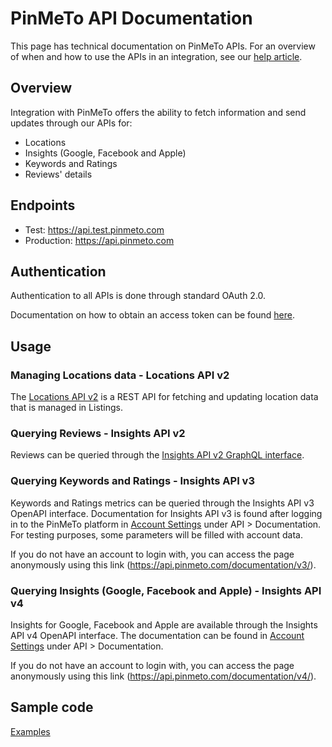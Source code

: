 # PinMeTo API Documentation

This page has technical documentation on PinMeTo APIs. For an overview of when and how to use the APIs in an integration, see our [help article](https://help.pinmeto.com/en/article/introducing-the-pinmeto-api-kl3pwj/).

## Overview

Integration with PinMeTo offers the ability to fetch information and send updates through our APIs for:
- Locations
- Insights (Google, Facebook and Apple)
- Keywords and Ratings
- Reviews' details

## Endpoints

- Test: https://api.test.pinmeto.com
- Production: https://api.pinmeto.com

## Authentication

Authentication to all APIs is done through standard OAuth 2.0.

Documentation on how to obtain an access token can be found [here](docs/access_token.md).

## Usage

### Managing Locations data - Locations API v2

The [Locations API v2](docs/locations-v2.md) is a REST API for fetching and updating location data that is managed in Listings.

### Querying Reviews - Insights API v2

Reviews can be queried through the [Insights API v2 GraphQL interface](docs/insights-v2.md).

### Querying Keywords and Ratings - Insights API v3

Keywords and Ratings metrics can be queried through the Insights API v3 OpenAPI interface. Documentation for Insights API v3 is found after logging in to the PinMeTo platform in [Account Settings](https://places.pinmeto.com/account-settings/) under API > Documentation. For testing purposes, some parameters will be filled with account data.

If you do not have an account to login with, you can access the page anonymously using this link (https://api.pinmeto.com/documentation/v3/).

### Querying Insights (Google, Facebook and Apple) - Insights API v4

Insights for Google, Facebook and Apple are available through the Insights API v4 OpenAPI interface. The documentation can be found in [Account Settings](https://places.pinmeto.com/account-settings/) under API > Documentation.

If you do not have an account to login with, you can access the page anonymously using this link (https://api.pinmeto.com/documentation/v4/).


## Sample code

[Examples](samples/)
